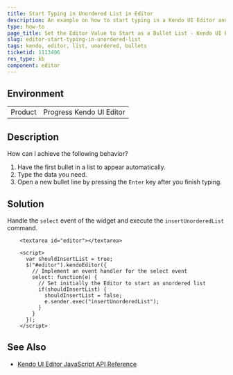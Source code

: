 ```yaml
---
title: Start Typing in Unordered List in Editor
description: An example on how to start typing in a Kendo UI Editor and automatically create <ul> and <li> elements.
type: how-to
page_title: Set the Editor Value to Start as a Bullet List - Kendo UI Editor for jQuery
slug: editor-start-typing-in-unordered-list
tags: kendo, editor, list, unordered, bullets
ticketid: 1113496
res_type: kb
component: editor
---
```


## Environment

<table>
 <tr>
  <td>Product</td>
  <td>Progress Kendo UI Editor</td>
 </tr>
</table>

## Description

How can I achieve the following behavior?

1. Have the first bullet in a list to appear automatically.
1. Type the data you need.
1. Open a new bullet line by pressing the `Enter` key after you finish typing.

## Solution

Handle the `select` event of the widget and execute the `insertUnorderedList` command.

````dojo
	<textarea id="editor"></textarea>

	<script>
	  var shouldInsertList = true;
	  $("#editor").kendoEditor({
	    // Implement an event handler for the select event
		select: function(e) {
		  // Set initially the Editor to start an unordered list
		  if(shouldInsertList) {
			shouldInsertList = false;
			e.sender.exec("insertUnorderedList");
		  }
		}
	  });
	</script>
````

## See Also

* [Kendo UI Editor JavaScript API Reference](https://docs.telerik.com/kendo-ui/api/javascript/ui/editor)
